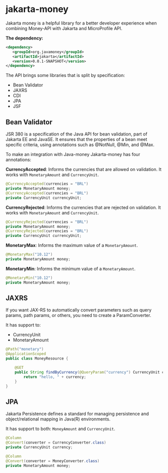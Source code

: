 # jakarta-money

Jakarta money is a helpful library for a better developer experience when combining Money-API with Jakarta and MicroProfile API.

**The dependency:**

```xml
<dependency>
   <groupId>org.javamoney</groupId>
   <artifactId>jakarta</artifactId>
   <version>0.0.1-SNAPSHOT</version>
</dependency>
```

The API brings some libraries that is split by specification:

* Bean Validator
* JAXRS
* CDI
* JPA
* JSF

## Bean Validator

JSR 380 is a specification of the Java API for bean validation, part of Jakarta EE and JavaSE. It ensures that the properties of a bean meet specific criteria, using annotations such as @NotNull, @Min, and @Max.

To make an integration with Java-money Jakarta-money has four annotations:

**CurrencyAccepted**: Informs the currencies that are allowed on validation. It works with `MonetaryAmount` and `CurrencyUnit`.

```java
@CurrencyAccepted(currencies = "BRL")
private MonetaryAmount money;
@CurrencyAccepted(currencies = "BRL")
private CurrencyUnit currencyUnit;
```

**CurrencyRejected**: Informs the currencies that are rejected on validation. It works with `MonetaryAmount` and `CurrencyUnit`.

```java
@CurrencyRejected(currencies = "BRL")
private MonetaryAmount money;
@CurrencyRejected(currencies = "BRL")
private CurrencyUnit currencyUnit;
```
**MonetaryMax**: Informs the maximum value of a `MonetaryAmount`.

```java
@MonetaryMax("10.12")
private MonetaryAmount money;
```
**MonetaryMin**: Informs the minimum value of a `MonetaryAmount`.
```java
@MonetaryMin("10.12")
private MonetaryAmount money;
```

## JAXRS

If you want JAX-RS to automatically convert parameters such as query params, path params, or others, you need to create a ParamConverter.

It has support to:

* CurrencyUnit
* MonetaryAmount

```java
@Path("monetary")
@ApplicationScoped
public class MoneyResource {

    @GET
    public String findByCurrency(@QueryParam("currency") CurrencyUnit currency) {
        return "hello, " + currency;
    }
}
```

## JPA

Jakarta Persistence defines a standard for managing persistence and object/relational mapping in Java(R) environments.

It has support to both: `MoneyAmount` and `CurrencyUnit`.

```java
@Column
@Convert(converter = CurrencyConverter.class)
private CurrencyUnit currency;

@Column
@Convert(converter = MoneyConverter.class)
private MonetaryAmount money;
```